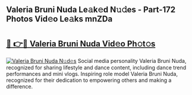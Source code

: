 ## Valeria Bruni Nuda Le𝚊k𝚎d N𝚞𝚍es - Part-172 Photos Vid𝚎o Le𝚊ks mnZDa

# <h2><a href="http://fbeyfdz.evod.top/?m=Valeria+Bruni+Nuda">🔗 👉🔴 Valeria Bruni Nuda Vid𝚎o Ph𝚘t𝚘s</a></h2>

[![Valeria Bruni Nuda N𝚞d𝚎s](https://i.imgur.com/8V9OHl7.gif)](http://fbeyfdz.evod.top/?m=Valeria+Bruni+Nuda)
Social media personality Valeria Bruni Nuda, recognized for sharing lifestyle and dance content, including dance trend performances and mini vlogs. Inspiring role model Valeria Bruni Nuda, recognized for their dedication to empowering others and making a difference. 
